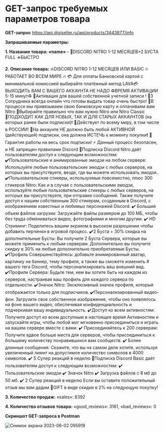 # GET-запрос требуемых параметров товара

**GET-запрос** https://api.digiseller.ru/api/products/3443877/info

**Запрашиваемые параметры:**

**1. Название товара: «name» -** 💎DISCORD NITRO 1-12 МЕСЯЦЕВ+2 БУСТА FULL ✈️БЫСТРО

**2. Описание товара:**
 ❇️DISCORD NITRO 1-12 МЕСЯЦЕВ ИЛИ BASIC
🔥 РАБОТАЕТ ВО ВСЕМ МИРЕ 🔥
💳 Для оплаты Банковской картой c минимальной комиссией выбирайте платёжный метод LAVA💳
ВЫХОДИТЬ ВАМ С ВАШЕГО АККАУНТА НЕ НАДО
♻️ВРЕМЯ АКТИВАЦИИ 5-15 минут♻️
🔷Активация для вашей собственной учетной записи !
🔷3 Сотрудника всегда онлайн что готовы выдать товар очень быстро!
🔷В процессе мы привязываем свою банковскую карту и оплачиваем вам NItro
🔷Выбирайте правильно что вам нужно Nitro или Nitro Classic 
🔷ПОДХОДИТ КАК ДЛЯ НОВЫХ, ТАК И ДЛЯ СТАРЫХ АККАУНТОВ (на которых ранее были подписки)❗
🔷Действует по всему миру, в том числе в РОССИИ!
🔷На аккаунте НЕ должно быть любой АКТИВНОЙ (действующей) подписки, она должна ИСТЕЧЬ к моменту покупки❗
🔷 Гарантия работы на весь срок подписки!
⚡ Данный процесс безопасен, и НЕ запрещен правилами Discord </delivery></attention><attention><delivery>
🔷Подписка Discord Nitro даёт пользователям доступ к следующим возможностям:
✔️Пользовательские и анимированные эмодзи на любом сервере: Используйте любые пользовательские эмодзи с любых серверов, на которых вы присутствуете, везде, где вы можете использовать эмодзи..
✔️Пользовательские стикеры, используемые повсеместно, плюс 300 стикеров Nitro: Как и в случае с пользовательскими эмодзи, используйте любые пользовательские стикеры с любых серверов, на которых вы присутствуете, при отправке сообщений. Также получите доступ к нашим собственным 300 стикерам, созданным в Discord, с изображением известных и любимых персонажей Discord.
✔️ Больший объем файлов загрузки: Загружайте файлы размером до 100 МБ, чтобы без труда обмениваться видео, фотографиями и многим другим.
✔️ HD Стриминг: Поделитесь вашим экраном в высоком разрешении чтобы добавить перчинки в игровой процесс.
✔️2 Буста + 30% скидка на дополнительные Бусты: Вы получите 2 Буста Сервера, которые вы можете применить к любым серверам. Дополнительно вы получите скидку в 30% на любые дополнительно приобретаемые Бусты.
✔️Профиль Совершенствуйтесь: добавьте анимированный аватар, картинку на баннер, тему профиля, а также вы сможете изменить # вашего тега Discord, чтобы персонализировать ваш внешний вид.
✔️Профили Сервера: Будьте тем, кем вы хотите быть на каждом из серверов, настраивая ваш профиль для каждого сервера по отдельности.
✔️Значок Nitro: Эксклюзивный значок профиля, который отображается только для подписчиков.
✔️Персонализированный видео-фон: Загрузите свое собственное изображение, чтобы оно появлялось на фоне вашего видео, обеспечивая конфиденциальность и подчеркивая вашу индивидуальность.
✔️Доступ ко всем активностям: Получите доступ ко всем доступным в настоящее время Активностям и запускайте игры, чтобы любой мог мгновенно присоединиться и играть на вашем сервере вместе с вами.
✔️ Присоединяйтесь к 200 серверам: Получите вдвое больше места для серверов, чтобы присоединиться к большему количеству понравившихся вам сообществ.
✔️ Более длинные сообщения: Скажите, что вы на самом деле хотите, используя увеличенный лимит на допустимое количество символов в 4000 символов.
✔️ 5 Супер реакций в неделю
🔷Подписка Discord Basic даёт пользователям доступ к следующим возможностям:
✔️ Пользовательские эмодзи
✔️ Значок Nitro
✔️ Загрузка файлов с 8 мб до 50 мб.
✔️ 2 Супер реакций в неделю
Если вы оставите положительный отзыв мы вам дадим 🎁GIFT в виде скидки в 2% на следующую покупку!
 
**3. Количество продаж:** «sales»: 8392
 
**4. Количество отзывов товара:** 	«good_reviews»: 3161, «bad_reviews»: 0
 
 **Скриншот GET-запроса в Postman**
 
![Снимок экрана 2023-06-02 095919](https://github.com/Kuroi22aida/Test-task-GGsel.net/assets/102971958/da6f40d2-7e12-4e3b-b0ce-19dfe91e3940)


